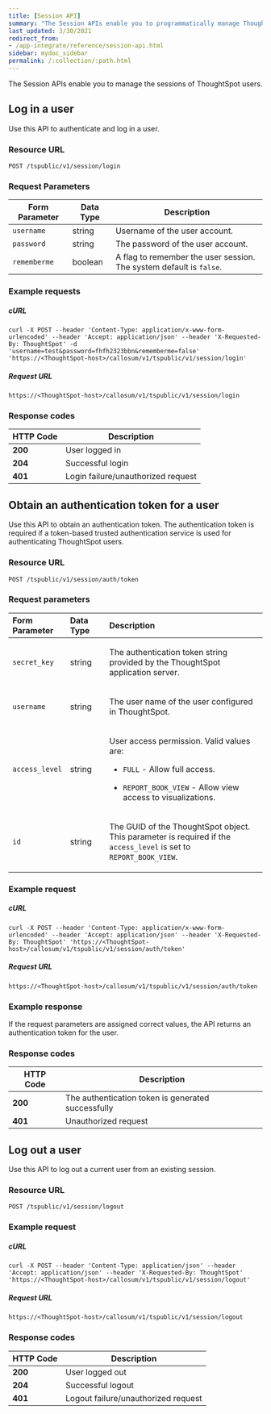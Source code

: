 ```yaml
---
title: [Session API]
summary: "The Session APIs enable you to programmatically manage ThoughtSpot user sessions."
last_updated: 3/30/2021
redirect_from:
- /app-integrate/reference/session-api.html
sidebar: mydoc_sidebar
permalink: /:collection/:path.html
---
```


The Session APIs enable you to manage the sessions of ThoughtSpot users.

## Log in a user

Use this API to authenticate and log in a user.

### Resource URL
```
POST /tspublic/v1/session/login
```
### Request Parameters

| Form Parameter | Data Type | Description                                                         |
|----------------|-----------|---------------------------------------------------------------------|
| `username`     | string    | Username of the user account.                                       |
| `password`      | string    | The password of the user account.                                   |
| `rememberme`     | boolean   | A flag to remember the user session. The system default is `false`. |

### Example requests

##### cURL

```
curl -X POST --header 'Content-Type: application/x-www-form-urlencoded' --header 'Accept: application/json' --header 'X-Requested-By: ThoughtSpot' -d 'username=test&password=fhfh2323bbn&rememberme=false' 'https://<ThoughtSpot-host>/callosum/v1/tspublic/v1/session/login'
```

##### Request URL
```
https://<ThoughtSpot-host>/callosum/v1/tspublic/v1/session/login
```
### Response codes

| HTTP Code | Description                |
|-----------|----------------------------|
| **200**   | User logged in             |
| **204**   | Successful login           |
| **401**   | Login failure/unauthorized request|

## Obtain an authentication token for a user

Use this API to obtain an authentication token. The authentication token is required if a token-based trusted authentication service is used for authenticating ThoughtSpot users.

### Resource URL
```
POST /tspublic/v1/session/auth/token
```
### Request parameters

<table>
<colgroup>
<col style="width: 16%" />
<col style="width: 16%" />
<col style="width: 66%" />
</colgroup>
<thead>
<tr class="header">
<th style="text-align: left;">Form Parameter</th>
<th style="text-align: left;">Data Type</th>
<th style="text-align: left;">Description</th>
</tr>
</thead>
<tbody>
<tr class="odd">
<td style="text-align: left;"><p><code>secret_key</code></p></td>
<td style="text-align: left;"><p>string</p></td>
<td style="text-align: left;"><p>The authentication token string provided by the ThoughtSpot application server.</p></td>
</tr>
<tr class="even">
<td style="text-align: left;"><p><code>username</code></p></td>
<td style="text-align: left;"><p>string</p></td>
<td style="text-align: left;"><p>The user name of the user configured in ThoughtSpot.</p></td>
</tr>
<tr class="odd">
<td style="text-align: left;"><p><code>access_level</code></p></td>
<td style="text-align: left;"><p>string</p></td>
<td style="text-align: left;"><p>User access permission. Valid values are:</p>
<ul>
<li><p><code>FULL</code> - Allow full access.</p></li>
<li><p><code>REPORT_BOOK_VIEW</code> - Allow view access to visualizations.</p></li>
</ul></td>
</tr>
<tr class="even">
<td style="text-align: left;"><p><code>id</code></p></td>
<td style="text-align: left;"><p>string</p></td>
<td style="text-align: left;"><p>The GUID of the ThoughtSpot object. This parameter is required if the <code>access_level</code> is set to <code>REPORT_BOOK_VIEW</code>.</p></td>
</tr>
</tbody>
</table>

### Example request

##### cURL

```
curl -X POST --header 'Content-Type: application/x-www-form-urlencoded' --header 'Accept: application/json' --header 'X-Requested-By: ThoughtSpot' 'https://<ThoughtSpot-host>/callosum/v1/tspublic/v1/session/auth/token'
```

##### Request URL
```
https://<ThoughtSpot-host>/callosum/v1/tspublic/v1/session/auth/token
```
### Example response

If the request parameters are assigned correct values, the API returns an authentication token for the user.

### Response codes

| HTTP Code | Description                                         |
|-----------|-----------------------------------------------------|
| **200**   | The authentication token is generated successfully |
| **401**   | Unauthorized request                       |

## Log out a user

Use this API to log out a current user from an existing session.

### Resource URL
```
POST /tspublic/v1/session/logout
```
### Example request
##### cURL

``` 
curl -X POST --header 'Content-Type: application/json' --header 'Accept: application/json' --header 'X-Requested-By: ThoughtSpot' 'https://<ThoughtSpot-host>/callosum/v1/tspublic/v1/session/logout'
```
##### Request URL
```
https://<ThoughtSpot-host>/callosum/v1/tspublic/v1/session/logout
```
### Response codes

| HTTP Code | Description                 |
|-----------|-----------------------------|
| **200**   | User logged out             |
| **204**   | Successful logout           |
| **401**   | Logout failure/unauthorized request|
